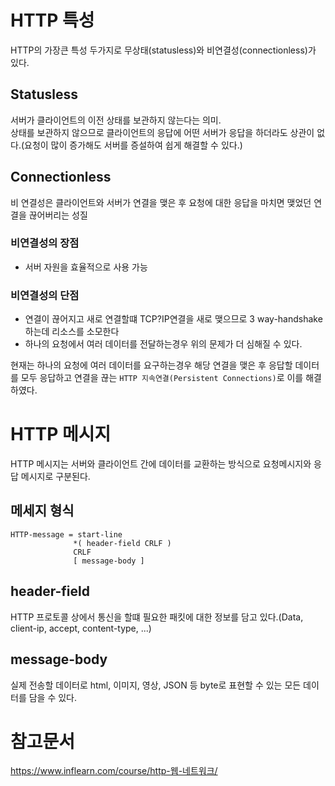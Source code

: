 # HTTP 특성
HTTP의 가장큰 특성 두가지로 무상태(statusless)와 비연결성(connectionless)가 있다.

## Statusless
서버가 클라이언트의 이전 상태를 보관하지 않는다는 의미.  
상태를 보관하지 않으므로 클라이언트의 응답에 어떤 서버가 응답을 하더라도 상관이 없다.(요청이 많이 증가해도 서버를 증설하여 쉽게 해결할 수 있다.)

## Connectionless
비 연결성은 클라이언트와 서버가 연결을 맺은 후 요청에 대한 응답을 마치면 맺었던 연결을  끊어버리는 성질

### 비연결성의 장점
- 서버 자원을 효율적으로 사용 가능

### 비연결성의 단점
- 연결이 끊어지고 새로 연결할떄 TCP?IP연결을 새로 맺으므로 3 way-handshake하는데 리소스를 소모한다
- 하나의 요청에서 여러 데이터를 전달하는경우 위의 문제가 더 심해질 수 있다.

현재는 하나의 요청에 여러 데이터를 요구하는경우 해당 연결을 맺은 후 응답할 데이터를 모두 응답하고 연결을 끊는 `HTTP 지속연결(Persistent Connections)`로 이를 해결하였다.

# HTTP 메시지
HTTP 메시지는 서버와 클라이언트 간에 데이터를 교환하는 방식으로 요청메시지와 응답 메시지로 구분된다.

## 메세지 형식
```
HTTP-message = start-line
              *( header-field CRLF )
              CRLF
              [ message-body ]
```

## header-field
HTTP 프로토콜 상에서 통신을 할떄 필요한 패킷에 대한 정보를 담고 있다.(Data, client-ip, accept, content-type, ...)

## message-body
실제 전송할 데이터로 html, 이미지, 영상, JSON 등 byte로 표현할 수 있는 모든 데이터를 담을 수 있다.

# 참고문서
https://www.inflearn.com/course/http-웹-네트워크/